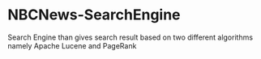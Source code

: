 # NBCNews-SearchEngine
Search Engine than gives search result based on two different algorithms namely Apache Lucene and PageRank
